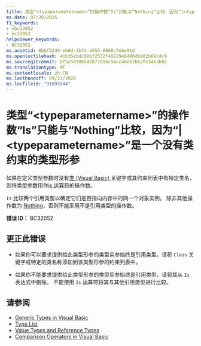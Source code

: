 ```yaml
---
title: 类型“<typeparametername>”的操作数“Is”只能与“Nothing”比较，因为“|<typeparametername>”是一个没有类约束的类型形参
ms.date: 07/20/2015
f1_keywords:
- vbc32052
- bc32052
helpviewer_keywords:
- BC32052
ms.assetid: 0bbf2249-eb0d-4b74-a555-8868c7ebe91d
ms.openlocfilehash: 4bb35ebdc98bf2532f4022948486db802b89c4c9
ms.sourcegitcommit: bf5c5850654187705bc94cc40ebfb62fe346ab02
ms.translationtype: MT
ms.contentlocale: zh-CN
ms.lasthandoff: 09/23/2020
ms.locfileid: "91093844"
---
```

# <a name="is-operand-of-type-typeparametername-can-be-compared-only-to-nothing-because-typeparametername-is-a-type-parameter-with-no-class-constraint"></a>类型“\<typeparametername>”的操作数“Is”只能与“Nothing”比较，因为“|\<typeparametername>”是一个没有类约束的类型形参

如果在定义类型参数时没有[类 (Visual Basic) ](../language-reference/statements/class-statement.md)关键字或其约束列表中有特定类名，则将类型参数用作[is 运算符](../language-reference/operators/is-operator.md)的操作数。  
  
 `Is` 比较两个引用类型以确定它们是否指向内存中的同一个对象实例。 除非其他操作数为 [Nothing](../language-reference/nothing.md)，否则不能采用不是引用类型的操作数。  
  
 **错误 ID：** BC32052  
  
## <a name="to-correct-this-error"></a>更正此错误  
  
- 如果你可以要求提供给此类型形参的类型实参始终是引用类型，请将 `Class` 关键字或特定的类名称添加到该类型形参的约束列表中。  
  
- 如果你不能要求提供给此类型形参的类型实参始终是引用类型，请将其从 `Is` 表达式中删除。 不能使用 `Is` 运算符将其与其他引用类型进行比较。  
  
## <a name="see-also"></a>请参阅

- [Generic Types in Visual Basic](../programming-guide/language-features/data-types/generic-types.md)
- [Type List](../language-reference/statements/type-list.md)
- [Value Types and Reference Types](../programming-guide/language-features/data-types/value-types-and-reference-types.md)
- [Comparison Operators in Visual Basic](../programming-guide/language-features/operators-and-expressions/comparison-operators.md)
